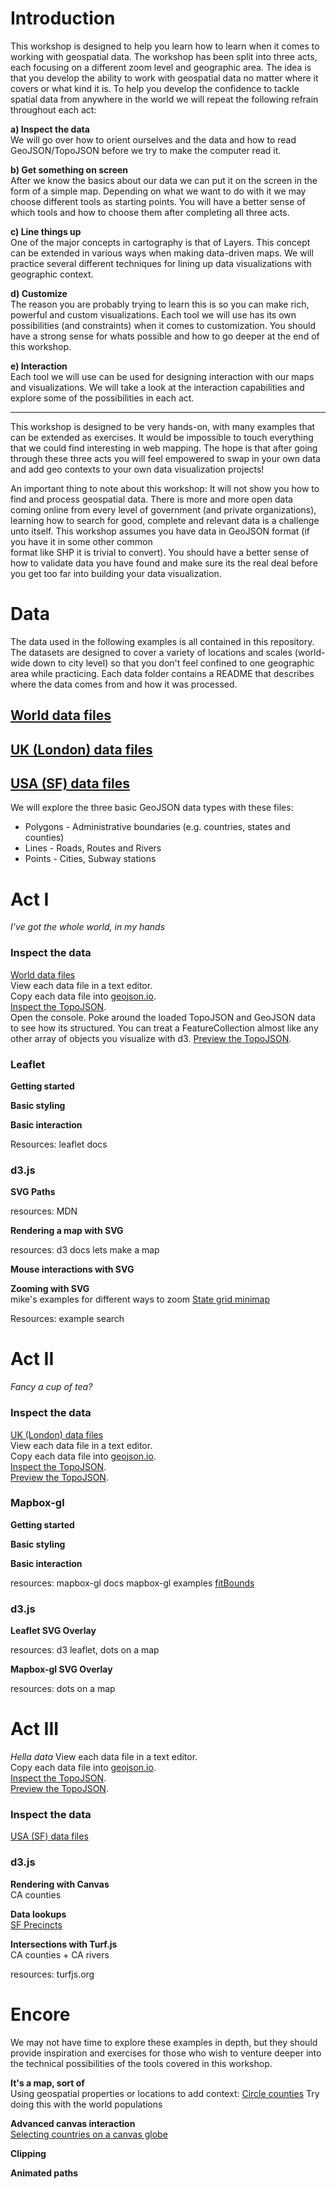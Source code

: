 # Introduction
This workshop is designed to help you learn how to learn when it comes to
working with geospatial data. The workshop has been split into three acts,
each focusing on a different zoom level and geographic area. The idea is that
you develop the ability to work with geospatial data no matter where it covers
or what kind it is. To help you develop the confidence to tackle spatial data
from anywhere in the world we will repeat the following refrain throughout each
act:

**a) Inspect the data**  
We will go over how to orient ourselves and the data and how to read
GeoJSON/TopoJSON before we try to make the computer read it.  

**b) Get something on screen**  
After we know the basics about our data we can put it on the screen in the form
of a simple map. Depending on what we want to do with it we may choose different
tools as starting points. You will have a better sense of which tools and how to
choose them after completing all three acts.  

**c) Line things up**  
One of the major concepts in cartography is that of Layers. This concept can be
extended in various ways when making data-driven maps. We will practice several
different techniques for lining up data visualizations with geographic context.  

**d) Customize**  
The reason you are probably trying to learn this is so you can make rich,
powerful and custom visualizations. Each tool we will use has its own
possibilities (and constraints) when it comes to customization. You should have
a strong sense for whats possible and how to go deeper at the end of this
workshop.  

**e) Interaction**  
Each tool we will use can be used for designing interaction with our
maps and visualizations. We will take a look at the interaction capabilities and
explore some of the possibilities in each act.  

---

This workshop is designed to be very hands-on, with many examples that can be
extended as exercises. It would be impossible to touch everything that we could
find interesting in web mapping. The hope is that after going through these
three acts you will feel empowered to swap in your own data and add geo contexts
to your own data visualization projects!

An important thing to note about this workshop: It will not show you how to find
and process geospatial data. There is more and more open data coming online from
every level of government (and private organizations), learning how to search
for good, complete and relevant data is a challenge unto itself. This workshop
assumes you have data in GeoJSON format (if you have it in some other common  
format like SHP it is trivial to convert). You should have a better sense of how
to validate data you have found and make sure its the real deal before you get
too far into building your data visualization.

# Data
The data used in the following examples is all contained in this repository. The
datasets are designed to cover a variety of locations and scales (world-wide
down to city level) so that you don't feel confined to one geographic area
while practicing. Each data folder contains a README that describes where the
data comes from and how it was processed.

## [World data files](data/world)  
## [UK (London) data files](data/UK)  
## [USA (SF) data files](data/USA)

We will explore the three basic GeoJSON data types with these files:  
* Polygons - Administrative boundaries (e.g. countries, states and counties)
* Lines - Roads, Routes and Rivers
* Points - Cities, Subway stations


# Act I
_I've got the whole world, in my hands_

### Inspect the data
[World data files](data/world)  
View each data file in a text editor.  
Copy each data file into [geojson.io](http://geojson.io).  
[Inspect the TopoJSON](http://blockbuilder.org/enjalot/63d06e2ccadad0cb30dc5f920efd1cdf).  
Open the console. Poke around the loaded TopoJSON and GeoJSON data to see how its structured.
You can treat a FeatureCollection almost like any other array of objects you
visualize with d3.
[Preview the TopoJSON](http://blockbuilder.org/enjalot/fe2a8ee0ad59a58ce295f035419d9e63).  

### Leaflet
**Getting started**  


**Basic styling**  


**Basic interaction**  


Resources: leaflet docs

### d3.js
**SVG Paths**  

resources:
MDN

**Rendering a map with SVG**   

resources:
d3 docs
lets make a map

**Mouse interactions with SVG**  


**Zooming with SVG**  
mike's examples for different ways to zoom
[State grid minimap](http://bl.ocks.org/enjalot/1919bd8c2f574caa17ba)

Resources:
example search


# Act II
_Fancy a cup of tea?_

### Inspect the data
[UK (London) data files](data/UK)  
View each data file in a text editor.  
Copy each data file into [geojson.io](http://geojson.io).  
[Inspect the TopoJSON](http://blockbuilder.org/enjalot/63d06e2ccadad0cb30dc5f920efd1cdf).  
[Preview the TopoJSON](http://blockbuilder.org/enjalot/fe2a8ee0ad59a58ce295f035419d9e63).  

### Mapbox-gl

**Getting started**  


**Basic styling**  


**Basic interaction**  

resources:
mapbox-gl docs
mapbox-gl examples
[fitBounds](https://www.mapbox.com/mapbox-gl-js/example/fitbounds/)


### d3.js
**Leaflet SVG Overlay**  

resources: d3 leaflet, dots on a map

**Mapbox-gl SVG Overlay**

resources: dots on a map


# Act III
_Hella data_
View each data file in a text editor.  
Copy each data file into [geojson.io](http://geojson.io).  
[Inspect the TopoJSON](http://blockbuilder.org/enjalot/63d06e2ccadad0cb30dc5f920efd1cdf).  
[Preview the TopoJSON](http://blockbuilder.org/enjalot/fe2a8ee0ad59a58ce295f035419d9e63).  

### Inspect the data
[USA (SF) data files](data/USA)

### d3.js

**Rendering with Canvas**  
CA counties

**Data lookups**  
[SF Precincts](http://blockbuilder.org/enjalot/f071fe9f332c62cb7bcad13ae5d645d8)

**Intersections with Turf.js**  
CA counties + CA rivers

resources: turfjs.org



# Encore
We may not have time to explore these examples in depth, but they should provide
inspiration and exercises for those who wish to venture deeper into the technical
possibilities of the tools covered in this workshop.

**It's a map, sort of**  
Using geospatial properties or locations to add context:
[Circle counties](http://bl.ocks.org/mbostock/4206975)
Try doing this with the world populations

**Advanced canvas interaction**  
[Selecting countries on a canvas globe](http://bl.ocks.org/syntagmatic/6645345)

**Clipping**  

**Animated paths**  
